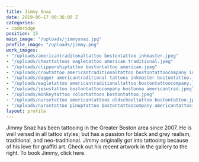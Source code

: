 ```yaml
---
title: Jimmy Snaz
date: 2019-06-17 00:36:00 Z
categories:
- cambridge
position: 15
main_image: "/uploads/jimmysnaz.jpg"
profile_image: "/uploads/jimmy.png"
work_images:
- "/uploads/americantraditonaltattoo bostontattoo inkmaster.jpeg"
- "/uploads/chesttattoos eagletattoo american traditional.jpeg"
- "/uploads/clippershiptattoo bostontattoo american.jpeg"
- "/uploads/crowtattoo americantraditionaltattoo bostontattoocompany inkmaster.jpeg"
- "/uploads/dagger americantraditional tattoos inkmaster bostontattoo.jpeg"
- "/uploads/eagletattoo americantraditionaltattoo bostontattoocompany.jpeg"
- "/uploads/jesustattoo bostontattoocompany bostonma americantrad.jpeg"
- "/uploads/monkeytattoo colortattoos bostontattoo.jpeg"
- "/uploads/nursetattoo americantattoos oldschooltattoo bostontattoo.jpeg"
- "/uploads/nursetattoo pinuptattoo bostontattoocompany americantattooing.jpeg"
layout: profile
---
```


Jimmy Snaz has been tattooing in the Greater Boston area since 2007. He is well versed in all tattoo styles; but has a passion for black and grey realism, traditional, and neo-traditional. Jimmy originally got into tattooing because of his love for graffiti art. Check out his recent artwork in the gallery to the right. To book Jimmy, click here.